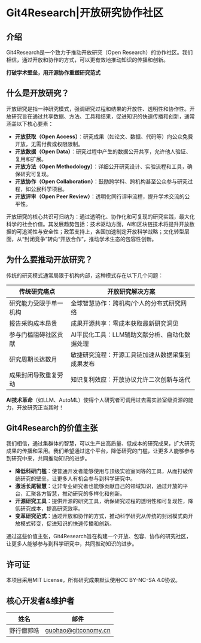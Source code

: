 # Git4Research|开放研究协作社区

## 介绍

Git4Research是一个致力于推动开放研究（Open Research）的协作社区。我们相信，通过开放和协作的方式，可以更有效地推动知识的传播和创新。

**打破学术壁垒，用开源协作重塑研究范式**

## 什么是开放研究？

开放研究是指一种研究模式，强调研究过程和结果的开放性、透明性和协作性。开放研究旨在通过共享数据、方法、工具和结果，促进知识的快速传播和创新，通常涵盖以下核心要素：

- **开放获取（Open Access）**：研究成果（如论文、数据、代码等）向公众免费开放，无需付费或权限限制。
- **开放数据（Open Data）**：研究过程中产生的数据公开共享，允许他人验证、复用和扩展。
- **开放方法（Open Methodology）**：详细公开研究设计、实验流程和工具，确保研究可复现。
- **开放协作（Open Collaboration）**：鼓励跨学科、跨机构甚至公众参与研究过程，如公民科学项目。
- **开放评审（Open Peer Review）**：透明化同行评审流程，提升学术交流的公平性。

开放研究的核心共识可归纳为：通过透明化、协作化和可复现的研究实践，最大化科学的社会价值。其发展趋势包括：技术驱动方面，AI和区块链技术将提升开放数据的可追溯性与安全性；政策支持上，各国加速制定开放科学战略；文化转型层面，从“封闭竞争”转向“开放合作”，推动学术生态的包容性创新。

## 为什么要推动开放研究？

传统的研究模式通常局限于机构内部，这种模式存在以下几个问题：

|传统研究痛点​|开放研究解决方案|
|---|---|
|研究能力受限于单一机构|全球智慧协作：跨机构/个人的分布式研究网络|
|报告采购成本昂贵|​成果开源共享：零成本获取最新研究洞见|
|参与门槛阻碍社区贡献|​AI平民化工具：LLM辅助文献分析、自动化数据处理|
|研究周期长达数月|​敏捷研究流程：开源工具链加速从数据采集到成果发布|
|成果封闭导致重复劳动|​知识复利效应：开放协议允许二次创新与迭代|

**AI技术革命**（如LLM、AutoML）使得个人研究者可调用过去需实验室级资源的能力，开放研究正当其时！

## Git4Research的价值主张

我们相信，通过集群体的智慧，可以生产出高质量、低成本的研究成果，扩大研究成果的传播和采用。我们希望通过这个平台，降低研究的门槛，让更多人能够参与到研究中来，共同推动知识的进步。

- **降低科研门槛**：使普通开发者能够使用与顶级实验室同等的工具，从而打破传统研究的壁垒，让更多人有机会参与到科学研究中。
- **激活长尾智慧**：让非专业研究者也能够贡献自己的领域知识，通过开放的平台，汇聚各方智慧，推动研究的多样化和创新。
- **开源研究工具**：提供开源的研究工具，确保研究过程的透明性和可复现性，降低研究成本，提高研究效率。
- **变革研究范式**：通过开放和协作的方式，推动科学研究从传统的封闭模式向开放模式转变，促进知识的快速传播和创新。

通过这些价值主张，Git4Research旨在构建一个开放、包容、协作的研究社区，让更多人能够参与到科学研究中，共同推动知识的进步。

## 许可证

本项目采用MIT License，所有研究成果默认使用CC BY-NC-SA 4.0协议。

## 核心开发者&维护者

|姓名|邮件|
|---|---|
|野行僧郭晧|[guohao@gitconomy.cn](mailto:guohao@gitconomy.org)|
